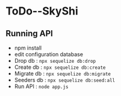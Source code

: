 # ToDo--SkyShi

## Running API
- npm install
- edit configuration database
- Drop db : `npx sequelize db:drop`
- Create db : `npx sequelize db:create`
- Migrate db : `npx sequelize db:migrate`
- Seeders db : `npx sequelize db:seed:all`
- Run API : `node app.js`